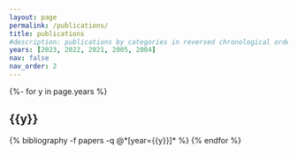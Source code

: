 ```yaml
---
layout: page
permalink: /publications/
title: publications
#description: publications by categories in reversed chronological order.
years: [2023, 2022, 2021, 2005, 2004]
nav: false
nav_order: 2
---
```

<!-- _pages/publications.md -->
<div class="publications">
{%- for y in page.years %}
  <h2 class="year">{{y}}</h2>
  {% bibliography -f papers -q @*[year={{y}}]* %}
{% endfor %}

</div>
